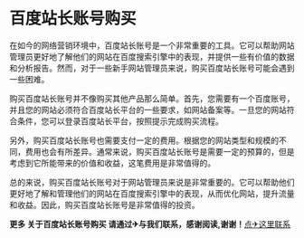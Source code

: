 # 百度站长账号购买

在如今的网络营销环境中，百度站长账号是一个非常重要的工具。它可以帮助网站管理员更好地了解他们的网站在百度搜索引擎中的表现，并提供一些有价值的数据和分析报告。然而，对于一些新手网站管理员来说，购买百度站长账号可能会遇到一些困难。

购买百度站长账号并不像购买其他产品那么简单。首先，您需要有一个百度账号，并且您的网站必须符合百度站长平台的一些要求，如网站备案等。一旦您的网站符合条件，您可以登录百度站长平台，按照提示完成购买流程。

另外，购买百度站长账号也需要支付一定的费用。根据您的网站类型和规模的不同，费用也会有所差异。通常来说，购买百度站长账号是需要一定的预算的，但是考虑到它所能带来的价值和收益，这笔费用是非常值得的。

总的来说，购买百度站长账号对于网站管理员来说是非常重要的。它可以帮助他们更好地了解和管理他们的网站在百度搜索引擎中的表现，从而优化网站，提升流量和收益。因此，购买百度站长账号是非常值得的投资。

**更多 关于百度站长账号购买 请通过✈与我们联系，感谢阅读,谢谢！**[点✈这里联系](https://lm.k02.cc)